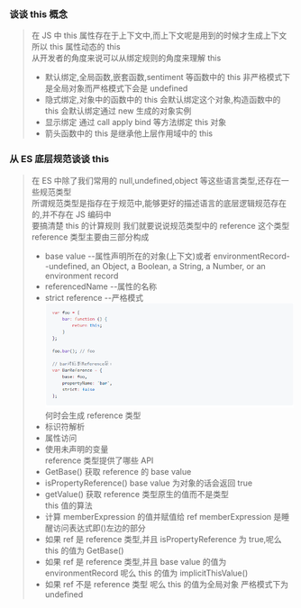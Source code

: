 ### 谈谈 this 概念

> 在 JS 中 this 属性存在于上下文中,而上下文呢是用到的时候才生成上下文 所以 this 属性动态的 this  
> 从开发者的角度来说可以从绑定规则的角度来理解 this
>
> - 默认绑定,全局函数,嵌套函数,sentiment 等函数中的 this 非严格模式下是全局对象而严格模式下会是 undefined
> - 隐式绑定,对象中的函数中的 this 会默认绑定这个对象,构造函数中的 this 会默认绑定通过 new 生成的对象实例
> - 显示绑定 通过 call apply bind 等方法绑定 this 对象
> - 箭头函数中的 this 是继承他上层作用域中的 this

### 从 ES 底层规范谈谈 this

> 在 ES 中除了我们常用的 null,undefined,object 等这些语言类型,还存在一些规范类型  
> 所谓规范类型是指存在于规范中,能够更好的描述语言的底层逻辑规范存在的,并不存在 JS 编码中  
> 要搞清楚 this 的计算规则 我们就要说说规范类型中的 reference 这个类型  
> reference 类型主要由三部分构成
>
> - base value --属性声明所在的对象(上下文)或者 environmentRecord--undefined, an Object, a Boolean, a String, a Number, or an environment record
> - referencedName --属性的名称
> - strict reference --严格模式  
>   ![](img/reference.png)  
>   何时会生成 reference 类型
> - 标识符解析
> - 属性访问
> - 使用未声明的变量  
>   reference 类型提供了哪些 API
> - GetBase() 获取 reference 的 base value
> - isPropertyReference() base value 为对象的话会返回 true
> - getValue() 获取 reference 类型原生的值而不是类型  
>   this 值的算法
> - 计算 memberExpression 的值并赋值给 ref memberExpression 是睡醒访问表达式即()左边的部分
> - 如果 ref 是 reference 类型,并且 isPropertyReference 为 true,呢么 this 的值为 GetBase()
> - 如果 ref 是 reference 类型,并且 base value 的值为 environmentRecord 呢么 this 的值为 implicitThisValue()
> - 如果 ref 不是 reference 类型 呢么 this 的值为全局对象 严格模式下为 undefined
